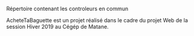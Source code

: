 Répertoire contenant les controleurs en commun

















AcheteTaBaguette est un projet réalisé dans le cadre du projet Web de la session Hiver 2019 au Cégép de Matane.
